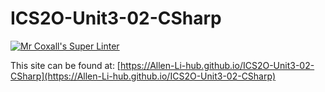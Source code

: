 # ICS2O-Unit3-02-CSharp

[![Mr Coxall's Super Linter](https://github.com/Allen-Li-hub/ICS2O-Unit3-02-CSharp/workflows/Mr%20Coxall's%20Super%20Linter/badge.svg)](https://github.com/Allen-Li-hub/ICS2O-Unit3-02-CSharp/actions/)

This site can be found at: [https://Allen-Li-hub.github.io/ICS2O-Unit3-02-CSharp](https://Allen-Li-hub.github.io/ICS2O-Unit3-02-CSharp)

